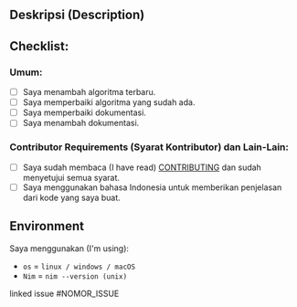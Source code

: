 ## Deskripsi (Description)
<!-- Deskripsikan tentang perubahan yang kamu berikan. -->

## Checklist:
### Umum:
<!-- Checklist semua perubahan yang sesuai. -->
- [ ] Saya menambah algoritma terbaru.
- [ ] Saya memperbaiki algoritma yang sudah ada.
- [ ] Saya memperbaiki dokumentasi.
- [ ] Saya menambah dokumentasi.

### Contributor Requirements (Syarat Kontributor) dan Lain-Lain:
<!-- Checklist semua perubahan yang sesuai. Wajib checklist opsi pertama. -->
 - [ ] Saya sudah membaca (I have read) [CONTRIBUTING](https://github.com/bellshade/Nim/blob/main/CONTRIBUTING.md) dan sudah menyetujui semua syarat.
 - [ ] Saya menggunakan bahasa Indonesia untuk memberikan penjelasan dari kode yang saya buat.

## Environment

Saya menggunakan (I'm using):
<!-- Ganti sesuai yang digunakan. -->
- ``os`` = ``linux / windows / macOS``
- ``Nim`` = ``nim --version (unix)``

<!-- Jika ada gagal pada salah satu test, kami akan mengeceknya kembali. -->
<!-- If there is a failure in one of the tests, we will check it again. -->
linked issue #NOMOR_ISSUE <!--contoh #1-->
